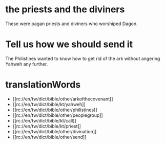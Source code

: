 # the priests and the diviners

These were pagan priests and diviners who worshiped Dagon.

# Tell us how we should send it

The Philistines wanted to know how to get rid of the ark without angering Yahweh any further.

# translationWords

* [[rc://en/tw/dict/bible/other/arkofthecovenant]]
* [[rc://en/tw/dict/bible/kt/yahweh]]
* [[rc://en/tw/dict/bible/other/philistines]]
* [[rc://en/tw/dict/bible/other/peoplegroup]]
* [[rc://en/tw/dict/bible/kt/call]]
* [[rc://en/tw/dict/bible/kt/priest]]
* [[rc://en/tw/dict/bible/other/divination]]
* [[rc://en/tw/dict/bible/other/send]]